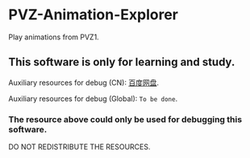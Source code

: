 # PVZ-Animation-Explorer

Play animations from PVZ1. 

## This software is only for learning and study.


Auxiliary resources for debug (CN): [百度网盘](https://pan.baidu.com/s/1rg9429RSqdY4oHrZBv9o7g?pwd=pvz1).

Auxiliary resources for debug (Global): ```To be done```.


### The resource above could only be used for debugging this software.

DO NOT REDISTRIBUTE THE RESOURCES.

